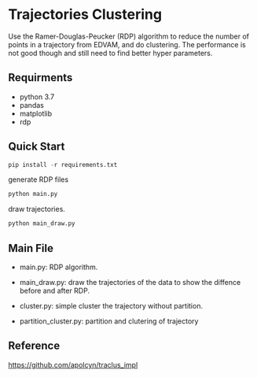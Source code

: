 # Trajectories Clustering
Use the Ramer-Douglas-Peucker (RDP) algorithm to reduce the number of points in a trajectory from EDVAM,
and do clustering. The performance is not good though and still need to find better hyper parameters.

## Requirments

+ python 3.7
+ pandas
+ matplotlib
+ rdp

## Quick Start

```python
pip install -r requirements.txt
```

generate RDP files

```python
python main.py
```

draw trajectories.

```python
python main_draw.py
```

## Main File

+ main.py: RDP algorithm.

+ main_draw.py: draw the trajectories of the data to show the diffence before and after RDP.

+ cluster.py: simple cluster the trajectory without partition.

+ partition_cluster.py: partition and clutering of trajectory

## Reference

https://github.com/apolcyn/traclus_impl